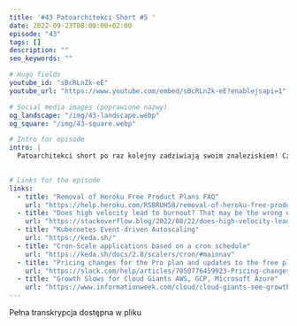 ```yaml
---
title: '#43 Patoarchitekci Short #5 '
date: 2022-09-23T08:00:00+02:00
episode: "43"
tags: []
description: ""
seo_keywords: ""

# Hugo fields
youtube_id: "sBcRLnZk-eE"
youtube_url: "https://www.youtube.com/embed/sBcRLnZk-eE?enablejsapi=1"

# Social media images (poprawione nazwy)
og_landscape: "/img/43-landscape.webp"
og_square: "/img/43-square.webp"

# Intro for episode
intro: |
  Patoarchitekci short po raz kolejny zadziwiają swoim znaleziskiem! Czy komputery naprawdę zaczęły czytać ludziom w myślach?
  

# Links for the episode
links:
  - title: "Removal of Heroku Free Product Plans FAQ"
    url: "https://help.heroku.com/RSBRUH58/removal-of-heroku-free-product-plans-faq?utm_source=pocket_mylist"
  - title: "Does high velocity lead to burnout? That may be the wrong question to ask"
    url: "https://stackoverflow.blog/2022/08/22/does-high-velocity-lead-to-burnout-that-may-be-the-wrong-question-to-ask"
  - title: "Kubernetes Event-driven Autoscaling"
    url: "https://keda.sh/"
  - title: "Cron-Scale applications based on a cron schedule"
    url: "https://keda.sh/docs/2.8/scalers/cron/#mainnav"
  - title: "Pricing changes for the Pro plan and updates to the free plan"
    url: "https://slack.com/help/articles/7050776459923-Pricing-changes-for-the-Pro-plan-and-updates-to-the-free-plan"
  - title: "Growth Slows for Cloud Giants AWS, GCP, Microsoft Azure"
    url: "https://www.informationweek.com/cloud/cloud-giants-see-growth-slow-in-q2-remain-optimistic-longterm"
---
```


Pełna transkrypcja dostępna w pliku
